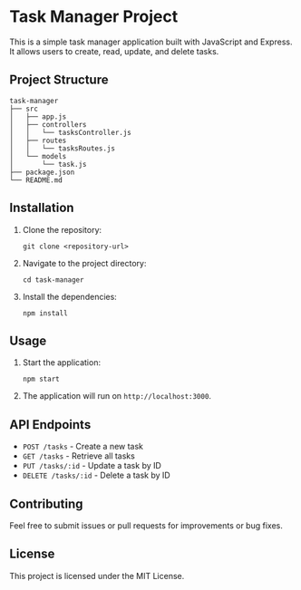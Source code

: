 # Task Manager Project

This is a simple task manager application built with JavaScript and Express. It allows users to create, read, update, and delete tasks.

## Project Structure

```
task-manager
├── src
│   ├── app.js
│   ├── controllers
│   │   └── tasksController.js
│   ├── routes
│   │   └── tasksRoutes.js
│   └── models
│       └── task.js
├── package.json
└── README.md
```

## Installation

1. Clone the repository:
   ```
   git clone <repository-url>
   ```

2. Navigate to the project directory:
   ```
   cd task-manager
   ```

3. Install the dependencies:
   ```
   npm install
   ```

## Usage

1. Start the application:
   ```
   npm start
   ```

2. The application will run on `http://localhost:3000`.

## API Endpoints

- `POST /tasks` - Create a new task
- `GET /tasks` - Retrieve all tasks
- `PUT /tasks/:id` - Update a task by ID
- `DELETE /tasks/:id` - Delete a task by ID

## Contributing

Feel free to submit issues or pull requests for improvements or bug fixes. 

## License

This project is licensed under the MIT License.